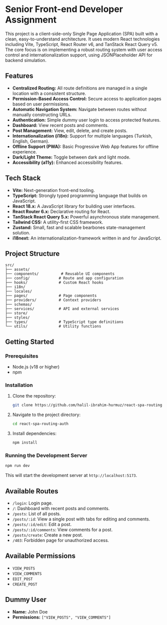 # Senior Front-end Developer Assignment

This project is a client-side-only Single Page Application (SPA) built with a clean, easy-to-understand architecture. It uses modern React technologies including Vite, TypeScript, React Router v6, and TanStack React Query v5. The core focus is on implementing a robust routing system with user access control and internationalization support, using JSONPlaceholder API for backend simulation.

## Features

- **Centralized Routing:** All route definitions are managed in a single location with a consistent structure.
- **Permission-Based Access Control:** Secure access to application pages based on user permissions.
- **Automatic Navigation System:** Navigate between routes without manually constructing URLs.
- **Authentication:** Simple dummy user login to access protected features.
- **Dashboard:** View recent posts and comments.
- **Post Management:** View, edit, delete, and create posts.
- **Internationalization (i18n):** Support for multiple languages (Turkish, English, German).
- **Offline Support (PWA):** Basic Progressive Web App features for offline experience.
- **Dark/Light Theme:** Toggle between dark and light mode.
- **Accessibility (a11y):** Enhanced accessibility features.

## Tech Stack

- **Vite:** Next-generation front-end tooling.
- **TypeScript:** Strongly typed programming language that builds on JavaScript.
- **React 18.x:** A JavaScript library for building user interfaces.
- **React Router 6.x:** Declarative routing for React.
- **TanStack React Query 5.x:** Powerful asynchronous state management.
- **Tailwind CSS:** A utility-first CSS framework.
- **Zustand:** Small, fast and scalable bearbones state-management solution.
- **i18next:** An internationalization-framework written in and for JavaScript.

## Project Structure

```
src/
├── assets/
├── components/          # Reusable UI components
├── config/             # Route and app configuration
├── hooks/              # Custom React hooks
├── i18n/
├── locales/
├── pages/              # Page components
├── providers/          # Context providers
├── schemas/
├── services/           # API and external services
├── store/
├── styles/
├── types/              # TypeScript type definitions
└── utils/              # Utility functions
```

## Getting Started

### Prerequisites

- Node.js (v18 or higher)
- npm

### Installation

1. Clone the repository:
   ```sh
   git clone https://github.com/halil-ibrahim-hurmuz/react-spa-routing-auth.git
   ```
2. Navigate to the project directory:
   ```sh
   cd react-spa-routing-auth
   ```
3. Install dependencies:
   ```sh
   npm install
   ```

### Running the Development Server

```sh
npm run dev
```

This will start the development server at `http://localhost:5173`.

## Available Routes

- `/login`: Login page.
- `/`: Dashboard with recent posts and comments.
- `/posts`: List of all posts.
- `/posts/:id`: View a single post with tabs for editing and comments.
- `/posts/:id/edit`: Edit a post.
- `/posts/:id/comments`: View comments for a post.
- `/posts/create`: Create a new post.
- `/403`: Forbidden page for unauthorized access.

## Available Permissions

- `VIEW_POSTS`
- `VIEW_COMMENTS`
- `EDIT_POST`
- `CREATE_POST`

## Dummy User

- **Name:** John Doe
- **Permissions:** `["VIEW_POSTS", "VIEW_COMMENTS"]`